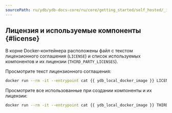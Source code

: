 ```yaml
---
sourcePath: ru/ydb/ydb-docs-core/ru/core/getting_started/self_hosted/_includes/ydb_docker/06_license.md
---
```

## Лицензия и используемые компоненты {#license}

В корне Docker-контейнера расположены файл с текстом лицензионного соглашения (`LICENSE`) и список используемых компонентов и их лицензии (`THIRD_PARTY_LICENSES`).

Просмотрите текст лицензионного соглашения:

```bash
docker run --rm -it --entrypoint cat {{ ydb_local_docker_image }} LICENSE
```

Просмотрите все использованные при создании компоненты и их лицензии:

```bash
docker run --rm -it --entrypoint cat {{ ydb_local_docker_image }} THIRD_PARTY_LICENSES
```
